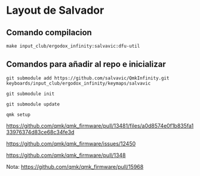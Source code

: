 # Layout de Salvador

## Comando compilacion
`make input_club/ergodox_infinity:salvavic:dfu-util`

## Comandos para añadir al repo e inicializar
`git submodule add https://github.com/salvavic/QmkInfinity.git keyboards/input_club/ergodox_infinity/keymaps/salvavic`

`git submodule init`

`git submodule update`

`qmk setup`

https://github.com/qmk/qmk_firmware/pull/13481/files/a0d8574e0f1b835fa133976374d83ce68c34fe3d

https://github.com/qmk/qmk_firmware/issues/12450

https://github.com/qmk/qmk_firmware/pull/1348

Nota:
https://github.com/qmk/qmk_firmware/pull/15968
